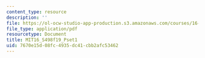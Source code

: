 ```yaml
---
content_type: resource
description: ''
file: https://ol-ocw-studio-app-production.s3.amazonaws.com/courses/16-s498-risk-aware-and-robust-nonlinear-planning-fall-2019/7670e15d08fc4935dc41cbb2afc53462_MIT16_S498f19_Pset1.pdf
file_type: application/pdf
resourcetype: Document
title: MIT16_S498f19_Pset1
uid: 7670e15d-08fc-4935-dc41-cbb2afc53462
---
```

